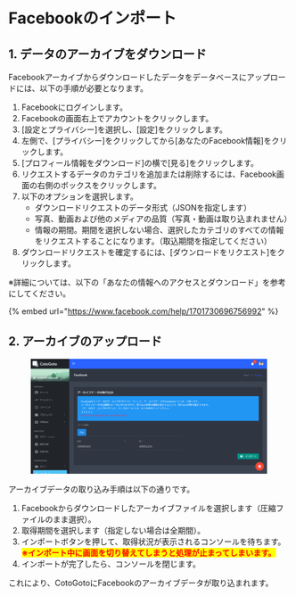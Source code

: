 # Facebookのインポート

## 1. データのアーカイブをダウンロード

Facebookアーカイブからダウンロードしたデータをデータベースにアップロードには、以下の手順が必要となります。

1. Facebookにログインします。
2. Facebookの画面右上でアカウントをクリックします。
3. \[設定とプライバシー]を選択し、\[設定]をクリックします。
4. 左側で、\[プライバシー]をクリックしてから\[あなたのFacebook情報]をクリックします。
5. \[プロフィール情報をダウンロード]の横で\[見る]をクリックします。
6. リクエストするデータのカテゴリを追加または削除するには、Facebook画面の右側のボックスをクリックします。
7. 以下のオプションを選択します。
   * ダウンロードリクエストのデータ形式（JSONを指定します）
   * 写真、動画および他のメディアの品質（写真・動画は取り込まれません）
   * 情報の期間。期間を選択しない場合、選択したカテゴリのすべての情報をリクエストすることになります。（取込期間を指定してください）
8. ダウンロードリクエストを確定するには、\[ダウンロードをリクエスト]をクリックします。

※詳細については、以下の「あなたの情報へのアクセスとダウンロード」を参考にしてください。

{% embed url="https://www.facebook.com/help/1701730696756992" %}

## 2. アーカイブのアップロード

<figure><img src="../.gitbook/assets/image (4).png" alt=""><figcaption></figcaption></figure>

アーカイブデータの取り込み手順は以下の通りです。

1. Facebookからダウンロードしたアーカイブファイルを選択します（圧縮ファイルのまま選択）。
2. 取得期間を選択します（指定しない場合は全期間）。
3. インポートボタンを押して、取得状況が表示されるコンソールを待ちます。\
   <mark style="color:red;">**※インポート中に画面を切り替えてしまうと処理が止まってしまいます。**</mark>
4. インポートが完了したら、コンソールを閉じます。

これにより、CotoGotoにFacebookのアーカイブデータが取り込まれます。

